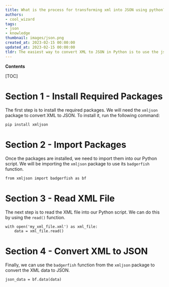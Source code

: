 ```yaml
---
title: What is the process for transforming xml into JSON using python?
authors:
- cool_wizard
tags:
- json
- knowledge
thumbnail: images/json.png
created_at: 2023-02-15 00:00:00
updated_at: 2023-02-15 00:00:00
tldr: The easiest way to convert XML to JSON in Python is to use the json.dumps() method.
---
```


**Contents**

[TOC]

# Section 1 - Install Required Packages

The first step is to install the required packages. We will need the `xmljson` package to convert XML to JSON. To install it, run the following command:

```
pip install xmljson
```

# Section 2 - Import Packages

Once the packages are installed, we need to import them into our Python script. We will be importing the `xmljson` package to use its `badgerfish` function.

```
from xmljson import badgerfish as bf
```

# Section 3 - Read XML File

The next step is to read the XML file into our Python script. We can do this by using the `read()` function.

```
with open('my_xml_file.xml') as xml_file:
    data = xml_file.read()
```

# Section 4 - Convert XML to JSON

Finally, we can use the `badgerfish` function from the `xmljson` package to convert the XML data to JSON.

```
json_data = bf.data(data)
```
